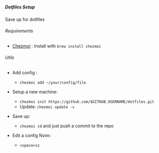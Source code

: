 ##### Dotfiles Setup

Save up for dotfiles

###### Requirements

- [Chezmoi](https://www.chezmoi.io/quick-start/) : Install with `brew install chezmoi`

###### Utils

- Add config :

  - `chezmoi add ~/your/config/file`

- Setup a new machine:

  - `chezmoi init https://github.com/$GITHUB_USERNAME/dotfiles.git`
  - Update: `chezmoi update -v`

- Save up:

  - `chezmoi cd` and just push a commit to the repo

- Edit a config Nvim:
  - `<space>sz`
